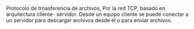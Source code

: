 Protocolo de trnasferencia de archivos, Por la red TCP, basado en arquitectura cliente- servidor. Desde un equipo cliente se puede conectar a un servidor para descargar archivos desde él o para enviar archivos.